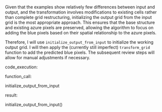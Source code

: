 Given that the examples show relatively few differences between input and output, and the transformation involves modifications to existing cells rather than complete grid restructuring, initializing the output grid from the input grid is the most appropriate approach.  This ensures that the base structure and existing azure pixels are preserved, allowing the algorithm to focus on adding the blue pixels based on their spatial relationship to the azure pixels.

Therefore, I will use `initialize_output_from_input` to initialize the working output grid.  I will then apply the (currently still imperfect) `transform_grid` function to add the predicted blue pixels.  The subsequent review steps will allow for manual adjustments if necessary.

code_execution:


function_call:

initialize_output_from_input


result:

initialize_output_from_input()

